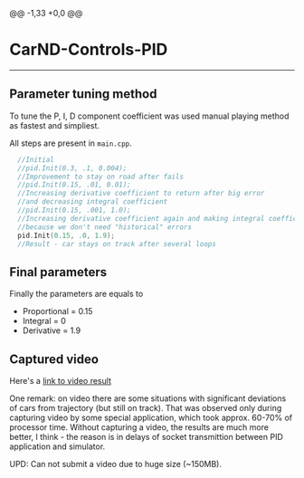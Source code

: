 @@ -1,33 +0,0 @@
# CarND-Controls-PID
---
## Parameter tuning method

To tune the P, I, D component coefficient was used manual playing method as fastest and simpliest.

All steps are present in `main.cpp`.
```cpp
  //Initial
  //pid.Init(0.3, .1, 0.004);
  //Improvement to stay on road after fails
  //pid.Init(0.15, .01, 0.01);
  //Increasing derivative coefficient to return after big error
  //and decreasing integral coefficient
  //pid.Init(0.15, .001, 1.0);
  //Increasing derivative coefficient again and making integral coefficient equals to 0,
  //because we don't need "historical" errors
  pid.Init(0.15, .0, 1.9);
  //Result - car stays on track after several loops
```

## Final parameters

Finally the parameters are equals to
- Proportional = 0.15
- Integral = 0
- Derivative = 1.9

## Captured video

Here's a [link to video result](./video/FinalParametersSimu.mp4)

One remark: on video there are some situations with significant deviations of cars from trajectory (but still on track). That was observed only during capturing video by some special application, which took approx. 60-70% of processor time. Without capturing a video, the results are much more better, I think - the reason is in delays of socket transmittion between PID application and simulator.

UPD:
Can not submit a video due to huge size (~150MB).
